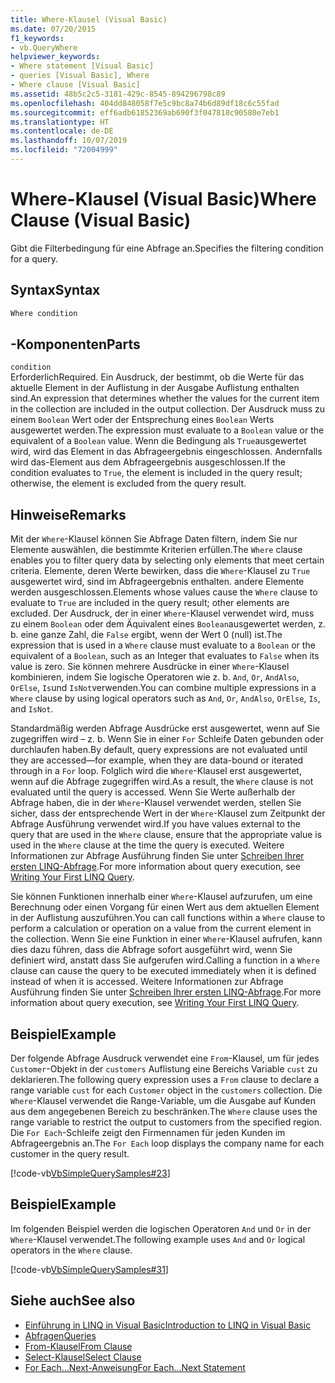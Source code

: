 ```yaml
---
title: Where-Klausel (Visual Basic)
ms.date: 07/20/2015
f1_keywords:
- vb.QueryWhere
helpviewer_keywords:
- Where statement [Visual Basic]
- queries [Visual Basic], Where
- Where clause [Visual Basic]
ms.assetid: 48b5c2c5-3181-429c-8545-894296798c89
ms.openlocfilehash: 404dd848058f7e5c9bc8a74b6d89df18c6c55fad
ms.sourcegitcommit: eff6adb61852369ab690f3f047818c90580e7eb1
ms.translationtype: HT
ms.contentlocale: de-DE
ms.lasthandoff: 10/07/2019
ms.locfileid: "72004999"
---
```

# <a name="where-clause-visual-basic"></a><span data-ttu-id="a259a-102">Where-Klausel (Visual Basic)</span><span class="sxs-lookup"><span data-stu-id="a259a-102">Where Clause (Visual Basic)</span></span>
<span data-ttu-id="a259a-103">Gibt die Filterbedingung für eine Abfrage an.</span><span class="sxs-lookup"><span data-stu-id="a259a-103">Specifies the filtering condition for a query.</span></span>  
  
## <a name="syntax"></a><span data-ttu-id="a259a-104">Syntax</span><span class="sxs-lookup"><span data-stu-id="a259a-104">Syntax</span></span>  
  
```vb  
Where condition  
```  
  
## <a name="parts"></a><span data-ttu-id="a259a-105">-Komponenten</span><span class="sxs-lookup"><span data-stu-id="a259a-105">Parts</span></span>  
 `condition`  
 <span data-ttu-id="a259a-106">Erforderlich</span><span class="sxs-lookup"><span data-stu-id="a259a-106">Required.</span></span> <span data-ttu-id="a259a-107">Ein Ausdruck, der bestimmt, ob die Werte für das aktuelle Element in der Auflistung in der Ausgabe Auflistung enthalten sind.</span><span class="sxs-lookup"><span data-stu-id="a259a-107">An expression that determines whether the values for the current item in the collection are included in the output collection.</span></span> <span data-ttu-id="a259a-108">Der Ausdruck muss zu einem `Boolean` Wert oder der Entsprechung eines `Boolean` Werts ausgewertet werden.</span><span class="sxs-lookup"><span data-stu-id="a259a-108">The expression must evaluate to a `Boolean` value or the equivalent of a `Boolean` value.</span></span> <span data-ttu-id="a259a-109">Wenn die Bedingung als `True`ausgewertet wird, wird das Element in das Abfrageergebnis eingeschlossen. Andernfalls wird das-Element aus dem Abfrageergebnis ausgeschlossen.</span><span class="sxs-lookup"><span data-stu-id="a259a-109">If the condition evaluates to `True`, the element is included in the query result; otherwise, the element is excluded from the query result.</span></span>  
  
## <a name="remarks"></a><span data-ttu-id="a259a-110">Hinweise</span><span class="sxs-lookup"><span data-stu-id="a259a-110">Remarks</span></span>  
 <span data-ttu-id="a259a-111">Mit der `Where`-Klausel können Sie Abfrage Daten filtern, indem Sie nur Elemente auswählen, die bestimmte Kriterien erfüllen.</span><span class="sxs-lookup"><span data-stu-id="a259a-111">The `Where` clause enables you to filter query data by selecting only elements that meet certain criteria.</span></span> <span data-ttu-id="a259a-112">Elemente, deren Werte bewirken, dass die `Where`-Klausel zu `True` ausgewertet wird, sind im Abfrageergebnis enthalten. andere Elemente werden ausgeschlossen.</span><span class="sxs-lookup"><span data-stu-id="a259a-112">Elements whose values cause the `Where` clause to evaluate to `True` are included in the query result; other elements are excluded.</span></span> <span data-ttu-id="a259a-113">Der Ausdruck, der in einer `Where`-Klausel verwendet wird, muss zu einem `Boolean` oder dem Äquivalent eines `Boolean`ausgewertet werden, z. b. eine ganze Zahl, die `False` ergibt, wenn der Wert 0 (null) ist.</span><span class="sxs-lookup"><span data-stu-id="a259a-113">The expression that is used in a `Where` clause must evaluate to a `Boolean` or the equivalent of a `Boolean`, such as an Integer that evaluates to `False` when its value is zero.</span></span> <span data-ttu-id="a259a-114">Sie können mehrere Ausdrücke in einer `Where`-Klausel kombinieren, indem Sie logische Operatoren wie z. b. `And`, `Or`, `AndAlso`, `OrElse`, `Is`und `IsNot`verwenden.</span><span class="sxs-lookup"><span data-stu-id="a259a-114">You can combine multiple expressions in a `Where` clause by using logical operators such as `And`, `Or`, `AndAlso`, `OrElse`, `Is`, and `IsNot`.</span></span>  
  
 <span data-ttu-id="a259a-115">Standardmäßig werden Abfrage Ausdrücke erst ausgewertet, wenn auf Sie zugegriffen wird – z. b. Wenn Sie in einer `For` Schleife Daten gebunden oder durchlaufen haben.</span><span class="sxs-lookup"><span data-stu-id="a259a-115">By default, query expressions are not evaluated until they are accessed—for example, when they are data-bound or iterated through in a `For` loop.</span></span> <span data-ttu-id="a259a-116">Folglich wird die `Where`-Klausel erst ausgewertet, wenn auf die Abfrage zugegriffen wird.</span><span class="sxs-lookup"><span data-stu-id="a259a-116">As a result, the `Where` clause is not evaluated until the query is accessed.</span></span> <span data-ttu-id="a259a-117">Wenn Sie Werte außerhalb der Abfrage haben, die in der `Where`-Klausel verwendet werden, stellen Sie sicher, dass der entsprechende Wert in der `Where`-Klausel zum Zeitpunkt der Abfrage Ausführung verwendet wird.</span><span class="sxs-lookup"><span data-stu-id="a259a-117">If you have values external to the query that are used in the `Where` clause, ensure that the appropriate value is used in the `Where` clause at the time the query is executed.</span></span> <span data-ttu-id="a259a-118">Weitere Informationen zur Abfrage Ausführung finden Sie unter [Schreiben Ihrer ersten LINQ-Abfrage](../../../visual-basic/programming-guide/concepts/linq/writing-your-first-linq-query.md).</span><span class="sxs-lookup"><span data-stu-id="a259a-118">For more information about query execution, see [Writing Your First LINQ Query](../../../visual-basic/programming-guide/concepts/linq/writing-your-first-linq-query.md).</span></span>  
  
 <span data-ttu-id="a259a-119">Sie können Funktionen innerhalb einer `Where`-Klausel aufzurufen, um eine Berechnung oder einen Vorgang für einen Wert aus dem aktuellen Element in der Auflistung auszuführen.</span><span class="sxs-lookup"><span data-stu-id="a259a-119">You can call functions within a `Where` clause to perform a calculation or operation on a value from the current element in the collection.</span></span> <span data-ttu-id="a259a-120">Wenn Sie eine Funktion in einer `Where`-Klausel aufrufen, kann dies dazu führen, dass die Abfrage sofort ausgeführt wird, wenn Sie definiert wird, anstatt dass Sie aufgerufen wird.</span><span class="sxs-lookup"><span data-stu-id="a259a-120">Calling a function in a `Where` clause can cause the query to be executed immediately when it is defined instead of when it is accessed.</span></span> <span data-ttu-id="a259a-121">Weitere Informationen zur Abfrage Ausführung finden Sie unter [Schreiben Ihrer ersten LINQ-Abfrage](../../../visual-basic/programming-guide/concepts/linq/writing-your-first-linq-query.md).</span><span class="sxs-lookup"><span data-stu-id="a259a-121">For more information about query execution, see [Writing Your First LINQ Query](../../../visual-basic/programming-guide/concepts/linq/writing-your-first-linq-query.md).</span></span>  
  
## <a name="example"></a><span data-ttu-id="a259a-122">Beispiel</span><span class="sxs-lookup"><span data-stu-id="a259a-122">Example</span></span>  
 <span data-ttu-id="a259a-123">Der folgende Abfrage Ausdruck verwendet eine `From`-Klausel, um für jedes `Customer`-Objekt in der `customers` Auflistung eine Bereichs Variable `cust` zu deklarieren.</span><span class="sxs-lookup"><span data-stu-id="a259a-123">The following query expression uses a `From` clause to declare a range variable `cust` for each `Customer` object in the `customers` collection.</span></span> <span data-ttu-id="a259a-124">Die `Where`-Klausel verwendet die Range-Variable, um die Ausgabe auf Kunden aus dem angegebenen Bereich zu beschränken.</span><span class="sxs-lookup"><span data-stu-id="a259a-124">The `Where` clause uses the range variable to restrict the output to customers from the specified region.</span></span> <span data-ttu-id="a259a-125">Die `For Each`-Schleife zeigt den Firmennamen für jeden Kunden im Abfrageergebnis an.</span><span class="sxs-lookup"><span data-stu-id="a259a-125">The `For Each` loop displays the company name for each customer in the query result.</span></span>  
  
 [!code-vb[VbSimpleQuerySamples#23](~/samples/snippets/visualbasic/VS_Snippets_VBCSharp/VbSimpleQuerySamples/VB/QuerySamples1.vb#23)]  
  
## <a name="example"></a><span data-ttu-id="a259a-126">Beispiel</span><span class="sxs-lookup"><span data-stu-id="a259a-126">Example</span></span>  
 <span data-ttu-id="a259a-127">Im folgenden Beispiel werden die logischen Operatoren `And` und `Or` in der `Where`-Klausel verwendet.</span><span class="sxs-lookup"><span data-stu-id="a259a-127">The following example uses `And` and `Or` logical operators in the `Where` clause.</span></span>  
  
 [!code-vb[VbSimpleQuerySamples#31](~/samples/snippets/visualbasic/VS_Snippets_VBCSharp/VbSimpleQuerySamples/VB/QuerySamples1.vb#31)]  
  
## <a name="see-also"></a><span data-ttu-id="a259a-128">Siehe auch</span><span class="sxs-lookup"><span data-stu-id="a259a-128">See also</span></span>

- [<span data-ttu-id="a259a-129">Einführung in LINQ in Visual Basic</span><span class="sxs-lookup"><span data-stu-id="a259a-129">Introduction to LINQ in Visual Basic</span></span>](../../../visual-basic/programming-guide/language-features/linq/introduction-to-linq.md)
- [<span data-ttu-id="a259a-130">Abfragen</span><span class="sxs-lookup"><span data-stu-id="a259a-130">Queries</span></span>](../../../visual-basic/language-reference/queries/index.md)
- [<span data-ttu-id="a259a-131">From-Klausel</span><span class="sxs-lookup"><span data-stu-id="a259a-131">From Clause</span></span>](../../../visual-basic/language-reference/queries/from-clause.md)
- [<span data-ttu-id="a259a-132">Select-Klausel</span><span class="sxs-lookup"><span data-stu-id="a259a-132">Select Clause</span></span>](../../../visual-basic/language-reference/queries/select-clause.md)
- [<span data-ttu-id="a259a-133">For Each...Next-Anweisung</span><span class="sxs-lookup"><span data-stu-id="a259a-133">For Each...Next Statement</span></span>](../../../visual-basic/language-reference/statements/for-each-next-statement.md)
